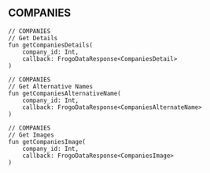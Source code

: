 ## COMPANIES

    // COMPANIES
    // Get Details
    fun getCompaniesDetails(
        company_id: Int,
        callback: FrogoDataResponse<CompaniesDetail>
    )

    // COMPANIES
    // Get Alternative Names
    fun getCompaniesAlternativeName(
        company_id: Int,
        callback: FrogoDataResponse<CompaniesAlternateName>
    )

    // COMPANIES
    // Get Images
    fun getCompaniesImage(
        company_id: Int,
        callback: FrogoDataResponse<CompaniesImage>
    )